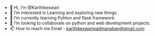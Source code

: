 - 👋 Hi, I’m @Karthikeswari
- 👀 I’m interested in Learning and exploring new things .
- 🌱 I’m currently learning Pyhton and flask framework.
- 💞️ I’m looking to collaborate on python and web development projects.
- 📫 How to reach me Email - karthikeswaripadmanaban@gmail.com

<!---
Karthikeswari/Karthikeswari is a ✨ special ✨ repository because its `README.md` (this file) appears on your GitHub profile.
You can click the Preview link to take a look at your changes.
--->
